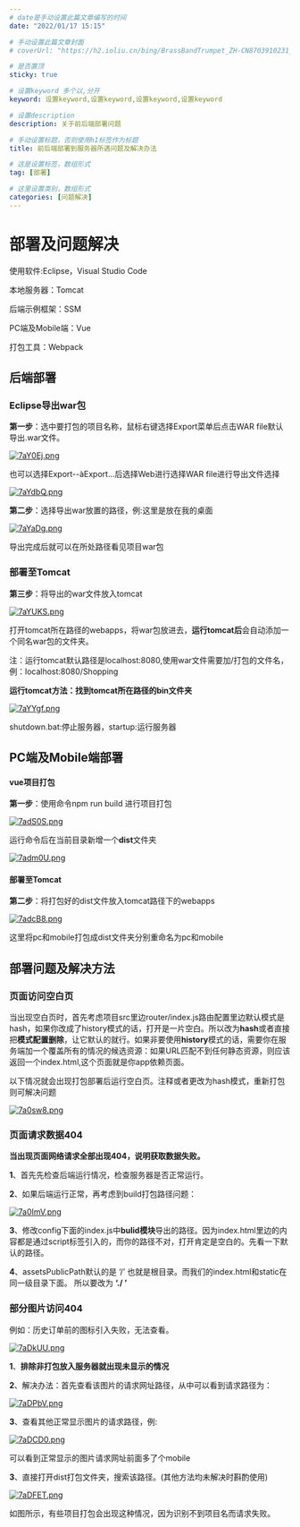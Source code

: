 ```yaml
---
# date是手动设置此篇文章编写的时间
date: "2022/01/17 15:15"

# 手动设置此篇文章封面
# coverUrl: "https://h2.ioliu.cn/bing/BrassBandTrumpet_ZH-CN8703910231_640x480.jpg?imageslim"

# 是否置顶
sticky: true

# 设置keyword 多个以,分开
keyword: 设置keyword,设置keyword,设置keyword,设置keyword

# 设置description
description: 关于前后端部署问题

# 手动设置标题，否则使用h1标签作为标题
title: 前后端部署到服务器所遇问题及解决办法

# 这是设置标签，数组形式
tag: [部署]

# 这里设置类别，数组形式
categories: [问题解决]
---
```

# 部署及问题解决

使用软件:Eclipse，Visual Studio Code

本地服务器：Tomcat

后端示例框架：SSM

PC端及Mobile端：Vue

打包工具：Webpack

## 后端部署

### Eclipse导出war包

**第一步**：选中要打包的项目名称，鼠标右键选择Export菜单后点击WAR file默认导出.war文件。

[![7aY0Ej.png](https://s4.ax1x.com/2022/01/17/7aY0Ej.png)](https://imgtu.com/i/7aY0Ej)

也可以选择Export--àExport…后选择Web进行选择WAR file进行导出文件选择

[![7aYdbQ.png](https://s4.ax1x.com/2022/01/17/7aYdbQ.png)](https://imgtu.com/i/7aYdbQ)

​     **第二步**：选择导出war放置的路径，例:这里是放在我的桌面

[![7aYaDg.png](https://s4.ax1x.com/2022/01/17/7aYaDg.png)](https://imgtu.com/i/7aYaDg)

导出完成后就可以在所处路径看见项目war包

### 部署至Tomcat

**第三步**：将导出的war文件放入tomcat

[![7aYUKS.png](https://s4.ax1x.com/2022/01/17/7aYUKS.png)](https://imgtu.com/i/7aYUKS)

打开tomcat所在路径的webapps，将war包放进去，**运行tomcat后**会自动添加一个同名war包的文件夹。

注：运行tomcat默认路径是localhost:8080,使用war文件需要加/打包的文件名，例：localhost:8080/Shopping

**运行tomcat方法：找到tomcat所在路径的bin文件夹**

[![7aYYgf.png](https://s4.ax1x.com/2022/01/17/7aYYgf.png)](https://imgtu.com/i/7aYYgf)

shutdown.bat:停止服务器，startup:运行服务器

## PC端及Mobile端部署

#### vue项目打包

**第一步**：使用命令npm run build 进行项目打包

[![7adS0S.png](https://s4.ax1x.com/2022/01/17/7adS0S.png)](https://imgtu.com/i/7adS0S)

运行命令后在当前目录新增一个**dist**文件夹

[![7adm0U.png](https://s4.ax1x.com/2022/01/17/7adm0U.png)](https://imgtu.com/i/7adm0U)

#### 部署至Tomcat

**第二步**：将打包好的dist文件放入tomcat路径下的webapps

[![7adcB8.png](https://s4.ax1x.com/2022/01/17/7adcB8.png)](https://imgtu.com/i/7adcB8)

这里将pc和mobile打包成dist文件夹分别重命名为pc和mobile

## 部署问题及解决方法

### 页面访问空白页

当出现空白页时，首先考虑项目src里边router/index.js路由配置里边默认模式是hash，如果你改成了history模式的话，打开是一片空白。所以改为**hash**或者直接把**模式配置删除**，让它默认的就行。如果非要使用**history**模式的话，需要你在服务端加一个覆盖所有的情况的候选资源：如果URL匹配不到任何静态资源，则应该返回一个index.html,这个页面就是你app依赖页面。

以下情况就会出现打包部署后运行空白页。注释或者更改为hash模式，重新打包则可解决问题

[![7a0sw8.png](https://s4.ax1x.com/2022/01/17/7a0sw8.png)](https://imgtu.com/i/7a0sw8)

### 页面请求数据404

**当出现页面网络请求全部出现404，说明获取数据失败。**

**1**、首先先检查后端运行情况，检查服务器是否正常运行。

**2**、如果后端运行正常，再考虑到build打包路径问题：

[![7a0ImV.png](https://s4.ax1x.com/2022/01/17/7a0ImV.png)](https://imgtu.com/i/7a0ImV)

**3**、修改config下面的index.js中**bulid模块**导出的路径。因为index.html里边的内容都是通过script标签引入的，而你的路径不对，打开肯定是空白的。先看一下默认的路径。

**4**、assetsPublicPath默认的是 ‘/’ 也就是根目录。而我们的index.html和static在同一级目录下面。 所以要改为 **‘./ ’**

### 部分图片访问404

例如：历史订单前的图标引入失败，无法查看。

[![7aDkUU.png](https://s4.ax1x.com/2022/01/17/7aDkUU.png)](https://imgtu.com/i/7aDkUU)

**1**、**排除非打包放入服务器就出现未显示的情况**

**2**、解决办法：首先查看该图片的请求网址路径，从中可以看到请求路径为：

[![7aDPbV.png](https://s4.ax1x.com/2022/01/17/7aDPbV.png)](https://imgtu.com/i/7aDPbV)

**3**、查看其他正常显示图片的请求路径，例:

[![7aDCD0.png](https://s4.ax1x.com/2022/01/17/7aDCD0.png)](https://imgtu.com/i/7aDCD0)

可以看到正常显示的图片请求网址前面多了个mobile

**3**、直接打开dist打包文件夹，搜索该路径。(其他方法均未解决时斟酌使用)

[![7aDFET.png](https://s4.ax1x.com/2022/01/17/7aDFET.png)](https://imgtu.com/i/7aDFET)

如图所示，有些项目打包会出现这种情况，因为识别不到项目名而请求失败。